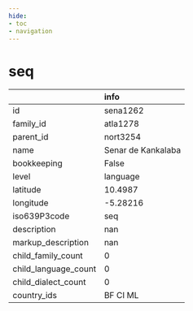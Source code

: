 ```yaml
---
hide:
- toc
- navigation
---
```

# seq
|                      | info               |
|:---------------------|:-------------------|
| id                   | sena1262           |
| family_id            | atla1278           |
| parent_id            | nort3254           |
| name                 | Senar de Kankalaba |
| bookkeeping          | False              |
| level                | language           |
| latitude             | 10.4987            |
| longitude            | -5.28216           |
| iso639P3code         | seq                |
| description          | nan                |
| markup_description   | nan                |
| child_family_count   | 0                  |
| child_language_count | 0                  |
| child_dialect_count  | 0                  |
| country_ids          | BF CI ML           |